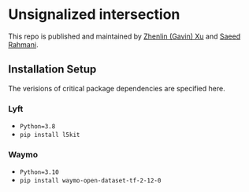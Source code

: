 # Unsignalized intersection

This repo is published and maintained by [Zhenlin (Gavin) Xu](https://github.com/Zhenlin-Xu) and [Saeed Rahmani](https://github.com/SaeedRahmani).
<!-- New datasets (including Argoverse 2) are on the way.  -->

## Installation Setup

The verisions of critical package dependencies are specified here. 

### Lyft

- `Python=3.8`
- `pip install l5kit`

### Waymo

- `Python=3.10`
- `pip install waymo-open-dataset-tf-2-12-0`